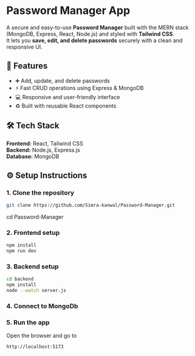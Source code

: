 # Password Manager App

A secure and easy-to-use **Password Manager** built with the MERN stack (MongoDB, Express, React, Node.js)
and styled with **Tailwind CSS**.  
It lets you **save, edit, and delete passwords** securely with a clean and responsive UI.

## 🚀 Features

- ➕ Add, update, and delete passwords  
- ⚡ Fast CRUD operations using Express & MongoDB  
- 💻 Responsive and user-friendly interface  
- ♻️ Built with reusable React components  
 

## 🛠️ Tech Stack

**Frontend:**   React, Tailwind CSS  
**Backend:**    Node.js, Express.js  
**Database:**   MongoDB  

## ⚙️ Setup Instructions

### 1. Clone the repository

```bash
git clone https://github.com/Simra-kanwal/Password-Manager.git
```
cd Password-Manager

### 2. Frontend setup
```bash
npm install
npm run dev
```

### 3. Backend setup
```bash
cd backend
npm install
node --watch server.js
```

### 4. Connect to MongoDb

### 5. Run the app
Open the browser and go to
```bash
http://localhost:5173
```

